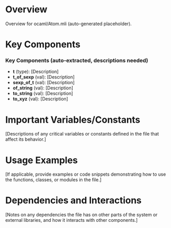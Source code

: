 # Overview

Overview for ocaml/Atom.mli (auto-generated placeholder).

# Key Components

### Key Components (auto-extracted, descriptions needed)
- **t** (type): [Description]
- **t_of_sexp** (val): [Description]
- **sexp_of_t** (val): [Description]
- **of_string** (val): [Description]
- **to_string** (val): [Description]
- **to_xyz** (val): [Description]

# Important Variables/Constants

[Descriptions of any critical variables or constants defined in the file that affect its behavior.]

# Usage Examples

[If applicable, provide examples or code snippets demonstrating how to use the functions, classes, or modules in the file.]

# Dependencies and Interactions

[Notes on any dependencies the file has on other parts of the system or external libraries, and how it interacts with other components.]
